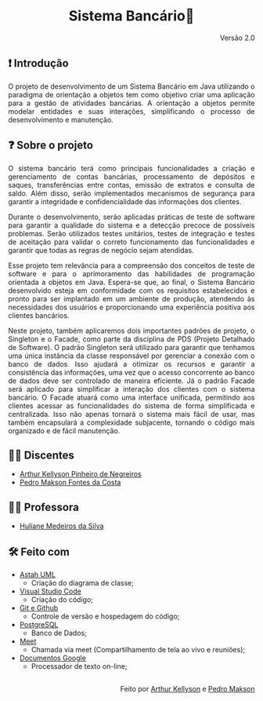 <h1 align="center">Sistema Bancário💸</h1>
<p align="right">Versão 2.0</p>


## ❗ Introdução
   <p align="justify">O projeto de desenvolvimento de um Sistema Bancário em Java utilizando o paradigma de orientação a objetos tem como objetivo criar uma aplicação para a gestão de atividades bancárias. A orientação a objetos permite modelar entidades e suas interações, simplificando o processo de desenvolvimento e manutenção.</p>

## ❓ Sobre o projeto

   <p align="justify">O sistema bancário terá como principais funcionalidades a criação e gerenciamento de contas bancárias, processamento de depósitos e saques, transferências entre contas, emissão de extratos e consulta de saldo. Além disso, serão implementados mecanismos de segurança para garantir a integridade e confidencialidade das informações dos clientes.</p> 
   
   <p align="justify">Durante o desenvolvimento, serão aplicadas práticas de teste de software para garantir a qualidade do sistema e a detecção precoce de possíveis problemas. Serão utilizados testes unitários, testes de integração e testes de aceitação para validar o correto funcionamento das funcionalidades e garantir que todas as regras de negócio sejam atendidas.</p> 

   <p align="justify">Esse projeto tem relevância para a compreensão dos conceitos de teste de software e para o aprimoramento das habilidades de programação orientada a objetos em Java. Espera-se que, ao final, o Sistema Bancário desenvolvido esteja em conformidade com os requisitos estabelecidos e pronto para ser implantado em um ambiente de produção, atendendo às necessidades dos usuários e proporcionando uma experiência positiva aos clientes bancários.</p> 

   <p align="justify">Neste projeto, também aplicaremos dois importantes padrões de projeto, o Singleton e o Facade, como parte da disciplina de PDS (Projeto Detalhado de Software). O padrão Singleton será utilizado para garantir que tenhamos uma única instância da classe responsável por gerenciar a conexão com o banco de dados. Isso ajudará a otimizar os recursos e garantir a consistência das informações, uma vez que o acesso concorrente ao banco de dados deve ser controlado de maneira eficiente. Já o padrão Facade será aplicado para simplificar a interação dos clientes com o sistema bancário. O Facade atuará como uma interface unificada, permitindo aos clientes acessar as funcionalidades do sistema de forma simplificada e centralizada. Isso não apenas tornará o sistema mais fácil de usar, mas também encapsulará a complexidade subjacente, tornando o código mais organizado e de fácil manutenção.</p> 

## 👨‍🎓 Discentes
* [Arthur Kellyson Pinheiro de Negreiros](https://github.com/Arthurkellysonp)</br>
* [Pedro Makson Fontes da Costa](https://github.com/PedroMakson)</br>

 ## 👨‍🏫 Professora
 * [Huliane Medeiros da Silva]()<br/>

 ##  🛠 Feito com
* [Astah UML](https://astah.net/downloads/)
    * Criação do diagrama de classe;
* [Visual Studio Code](https://code.visualstudio.com/)
    * Criação do código;
* [Git e Github](https://github.com/liviabeatrizml/GradeHoraria)
    * Controle de versão e hospedagem do código;
* [PostgreSQL](https://www.postgresql.org/)
   * Banco de Dados;
* [Meet](https://meet.google.com/)
	 * Chamada via meet (Compartilhamento de tela ao vivo e reuniões);
* [Documentos Google](https://www.overleaf.com/login)
    * Processador de texto on-line;
##

<p align="right">
   Feito por <a href="https://github.com/Arthurkellysonp" target="_blank">Arthur Kellyson</a> e
   <a href="https://github.com/PedroMakson" target="_blank"> Pedro Makson</a>
</p>